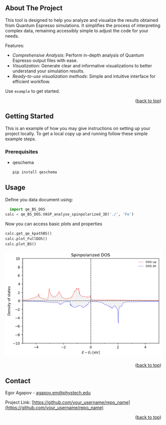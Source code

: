 <!-- ABOUT THE PROJECT -->
## About The Project

This tool is designed to help you analyze and visualize the results obtained from Quantum Espresso simulations. It simplifies the process of interpreting complex data, remaining accessibly simple to adjust the code for your needs. 

Features:
* *Comprehensive Analysis*: Perform in-depth analysis of Quantum Espresso output files with ease.
* *Visualization*: Generate clear and informative visualizations to better understand your simulation results.
* *Ready-to-use visualization methods*: Simple and intuitive interface for efficient workflow.

Use `example` to get started.

<p align="right">(<a href="#readme-top">back to top</a>)</p>


<!-- GETTING STARTED -->
## Getting Started

This is an example of how you may give instructions on setting up your project locally.
To get a local copy up and running follow these simple example steps.

### Prerequisites

* qeschema
  ```sh
  pip install qeschema
  ```

<!-- USAGE EXAMPLES -->
## Usage

Define you data document using:
```python
  import qe_BS_DOS
calc = qe_BS_DOS.VASP_analyse_spinpolarized_3D('./', 'Fe')
```
Now you can access basic plots and properties
```python
calc.get_qe_kpathBS()
calc.plot_FullDOS()
calc.plot_BS()
  ```
![alt text](pics/spinDOS.png?raw=true)

<p align="right">(<a href="#readme-top">back to top</a>)</p>


<!-- CONTACT -->
## Contact

Egor Agapov -  agapov.em@phystech.edu

Project Link: [https://github.com/your_username/repo_name](https://github.com/your_username/repo_name)

<p align="right">(<a href="#readme-top">back to top</a>)</p>

